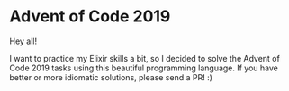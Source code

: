 # Advent of Code 2019

Hey all! 

I want to practice my Elixir skills a bit, so I decided to solve the Advent of Code 2019 tasks using this beautiful
programming language. If you have better or more idiomatic solutions, please send a PR! :)
